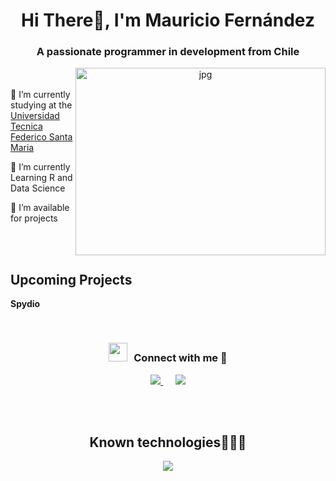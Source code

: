 <h1 align="center">Hi There👋, I'm Mauricio Fernández</h1>
<h3 align="center">A passionate programmer in development from Chile</h3>
<a target="_blank" align="center">
  <img align="right" top="500" height="300" width="400" alt="jpg" src="https://i.imgur.com/nudyS9F.jpg">
</a>
<br/><br/>
🔭 I’m currently studying at the <a href="https://usm.cl/" target="_blank">Universidad Tecnica Federico Santa Maria</a></p>
🌱 I’m currently Learning R and Data Science</p>
🤝 I’m available for projects</p>
<br/><br/>
<h2>Upcoming Projects</h2>
<p><strong>Spydio</strong></p>
<br/>
<h3 align="center"> 
  <img src="https://media.giphy.com/media/iY8CRBdQXODJSCERIr/giphy.gif" width="30" height="30" style="margin-right: 10px;">Connect with me 🤝 
</h3>
<p align="center">
  <a style="margin: 10px;" target="_blank" href="https://github.com/mauuroo">
    <img src="https://img.icons8.com/doodle/40/000000/github--v1.png">
  </a>
  <a style="margin: 10px;" target="_blank" href="https://www.instagram.com/fmaa.uro/">
    <img src="https://img.icons8.com/doodle/40/000000/instagram-new--v2.png">
  </a>
</p>
<br/><br/>
<h2 align="center">Known technologies👨🏻‍💻</h2>
<!--tech stack icons-->
<p align="center">
  <a href="https://skillicons.dev">
    <img src="https://skillicons.dev/icons?i=cpp,py,r,linux,latex,git,github,vscode&perline=12" />
  </a>
</p>
